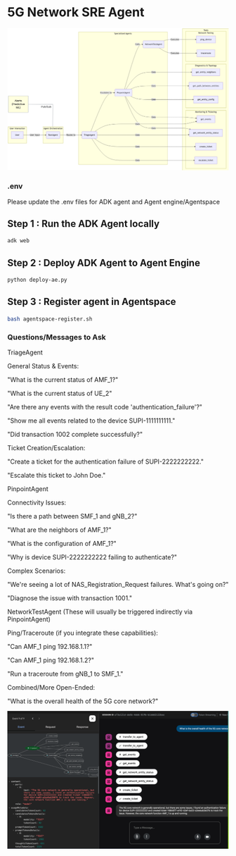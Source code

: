 
# 5G Network SRE Agent
![](nw-sre-agent.png)

### .env 
Please update the .env files for ADK agent and Agent engine/Agentspace

## Step 1 : Run the ADK Agent locally
```bash 
adk web
```
## Step 2 : Deploy ADK Agent to Agent Engine
```bash
python deploy-ae.py
```

## Step 3 : Register agent in Agentspace

```bash 
bash agentspace-register.sh

```

### Questions/Messages to Ask

TriageAgent

General Status & Events:


"What is the current status of AMF_1?"


"What is the current status of UE_2"


"Are there any events with the result code 'authentication_failure'?"


"Show me all events related to the device SUPI-1111111111."


"Did transaction 1002 complete successfully?"


Ticket Creation/Escalation:

"Create a ticket for the authentication failure of SUPI-2222222222."


"Escalate this ticket to John Doe."

PinpointAgent  

Connectivity Issues:


"Is there a path between SMF_1 and gNB_2?"


"What are the neighbors of AMF_1?"


"What is the configuration of AMF_1?"


"Why is device SUPI-2222222222 failing to authenticate?"

Complex Scenarios:

"We're seeing a lot of NAS_Registration_Request failures. What's going on?"

"Diagnose the issue with transaction 1001."

NetworkTestAgent (These will usually be triggered indirectly via PinpointAgent)

Ping/Traceroute (if you integrate these capabilities):


"Can AMF_1 ping 192.168.1.1?" 


"Can AMF_1 ping 192.168.1.2?" 

"Run a traceroute from gNB_1 to SMF_1."  

Combined/More Open-Ended:


"What is the overall health of the 5G core network?" 


![](nw-sre-agent-result.png)

